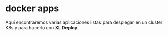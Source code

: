 # docker apps

Aquí encontraremos varias aplicaciones listas para desplegar en un cluster K8s y para hacerlo con **XL Deploy**.